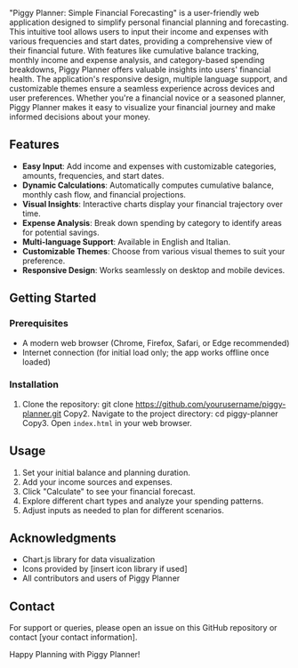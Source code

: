 "Piggy Planner: Simple Financial Forecasting" is a user-friendly web application designed to simplify personal financial planning and forecasting. This intuitive tool allows users to input their income and expenses with various frequencies and start dates, providing a comprehensive view of their financial future. With features like cumulative balance tracking, monthly income and expense analysis, and category-based spending breakdowns, Piggy Planner offers valuable insights into users' financial health. The application's responsive design, multiple language support, and customizable themes ensure a seamless experience across devices and user preferences. Whether you're a financial novice or a seasoned planner, Piggy Planner makes it easy to visualize your financial journey and make informed decisions about your money.

## Features

- **Easy Input**: Add income and expenses with customizable categories, amounts, frequencies, and start dates.
- **Dynamic Calculations**: Automatically computes cumulative balance, monthly cash flow, and financial projections.
- **Visual Insights**: Interactive charts display your financial trajectory over time.
- **Expense Analysis**: Break down spending by category to identify areas for potential savings.
- **Multi-language Support**: Available in English and Italian.
- **Customizable Themes**: Choose from various visual themes to suit your preference.
- **Responsive Design**: Works seamlessly on desktop and mobile devices.

## Getting Started

### Prerequisites

- A modern web browser (Chrome, Firefox, Safari, or Edge recommended)
- Internet connection (for initial load only; the app works offline once loaded)

### Installation

1. Clone the repository:
git clone https://github.com/yourusername/piggy-planner.git
Copy2. Navigate to the project directory:
cd piggy-planner
Copy3. Open `index.html` in your web browser.

## Usage

1. Set your initial balance and planning duration.
2. Add your income sources and expenses.
3. Click "Calculate" to see your financial forecast.
4. Explore different chart types and analyze your spending patterns.
5. Adjust inputs as needed to plan for different scenarios.

## Acknowledgments

- Chart.js library for data visualization
- Icons provided by [insert icon library if used]
- All contributors and users of Piggy Planner

## Contact

For support or queries, please open an issue on this GitHub repository or contact [your contact information].

Happy Planning with Piggy Planner!
